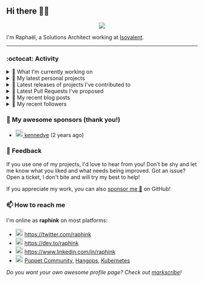 ## Hi there 👋🏼


<p align="center">
  <a href="https://github.com/ryo-ma/github-profile-trophy"><img src="https://github-profile-trophy.vercel.app/?username=raphink&theme=darkhub&margin-w=15&margin-h=15&no-frame=true&column=5"/></a>
</p>


I'm Raphaël, a Solutions Architect working at [Isovalent](https://github.com/isovalent).

<hr />


### :octocat: Activity

<details>
<summary>👷 What I'm currently working on</summary>

- [raphink/dotfiles](https://github.com/raphink/dotfiles) -  (2 days ago)
- [isovalent/grafana-dashboards](https://github.com/isovalent/grafana-dashboards) - Grafana dashboards for Cilium (3 days ago)
- [cilium/cilium-cli](https://github.com/cilium/cilium-cli) - CLI to install, manage &amp; troubleshoot Kubernetes clusters running Cilium (4 days ago)
- [cilium/cilium](https://github.com/cilium/cilium) - eBPF-based Networking, Security, and Observability (1 week ago)
- [raphink/book-template](https://github.com/raphink/book-template) - book-template (3 weeks ago)
</details>

<details>
<summary>🌱 My latest personal projects</summary>

- [raphink/book-template](https://github.com/raphink/book-template) - book-template
- [raphink/rebel-base](https://github.com/raphink/rebel-base) - rebel-base
- [raphink/localhost-run-proxy](https://github.com/raphink/localhost-run-proxy) - 
- [raphink/dotfiles](https://github.com/raphink/dotfiles) - 
- [raphink/applicationsets-demo](https://github.com/raphink/applicationsets-demo) - 
</details>

<details>
<summary>🔭 Latest releases of projects I've contributed to</summary>

- [cilium/hubble](https://github.com/cilium/hubble) ([v0.11.0](https://github.com/cilium/hubble/releases/tag/v0.11.0), 5 days ago) - Hubble - Network, Service &amp; Security Observability for Kubernetes using eBPF
- [cilium/cilium-cli](https://github.com/cilium/cilium-cli) ([v0.12.12](https://github.com/cilium/cilium-cli/releases/tag/v0.12.12), 5 days ago) - CLI to install, manage &amp; troubleshoot Kubernetes clusters running Cilium
- [camptocamp/devops-stack-module-kube-prometheus-stack](https://github.com/camptocamp/devops-stack-module-kube-prometheus-stack) ([v1.0.0-alpha.3](https://github.com/camptocamp/devops-stack-module-kube-prometheus-stack/releases/tag/v1.0.0-alpha.3), 2 weeks ago) - A DevOps Stack module to deploy and configure the kube-prometheus-stack
- [cilium/cilium](https://github.com/cilium/cilium) ([v1.13.0-rc4](https://github.com/cilium/cilium/releases/tag/v1.13.0-rc4), 3 weeks ago) - eBPF-based Networking, Security, and Observability
- [camptocamp/devops-stack-module-argocd](https://github.com/camptocamp/devops-stack-module-argocd) ([v1.0.0-alpha.4](https://github.com/camptocamp/devops-stack-module-argocd/releases/tag/v1.0.0-alpha.4), 3 weeks ago) - A DevOps Stack module to finalize Argo CD
</details>

<details>
<summary>🔨 Latest Pull Requests I've proposed</summary>

- [Use `app|workload-name|pod` instead of `pod-short`](https://github.com/isovalent/grafana-dashboards/pull/2) on [isovalent/grafana-dashboards](https://github.com/isovalent/grafana-dashboards) (today)
- [Add policy verdicts dashboard](https://github.com/isovalent/grafana-dashboards/pull/1) on [isovalent/grafana-dashboards](https://github.com/isovalent/grafana-dashboards) (3 days ago)
- [Add Cilium Policy Verdicts Grafana dashboard](https://github.com/cilium/cilium/pull/23078) on [cilium/cilium](https://github.com/cilium/cilium) (4 days ago)
- [Update cilium vendoring](https://github.com/cilium/cilium-cli/pull/1334) on [cilium/cilium-cli](https://github.com/cilium/cilium-cli) (4 days ago)
</details>

<details>
<summary>📜 My recent blog posts</summary>

- [Towards a Modular DevOps Stack](https://dev.to/camptocamp-ops/towards-a-modular-devops-stack-257c) (10 months ago)
- [A 15-year Puppet Journey](https://dev.to/raphink/a-15-year-puppet-journey-4o39) (11 months ago)
- [How to allow dynamic Terraform Provider Configuration](https://dev.to/camptocamp-ops/how-to-allow-dynamic-terraform-provider-configuration-20ik) (2 years ago)
- [March Cloud Native Romandie Meetup](https://dev.to/camptocamp-ops/march-cloud-native-romandie-meetup-o2f) (2 years ago)
- [Immutability &amp; loose coupling: a match made in heaven](https://dev.to/camptocamp-ops/immutability-loose-coupling-a-match-made-in-heaven-37kl) (2 years ago)
</details>

<details>
<summary>👥 My recent followers</summary>

- [<img src="https://avatars.githubusercontent.com/u/46394426?u=df373aacf2f76afc776f474b4c9ce6aef1a13078&amp;v=4" height="20"/> wangxiang4](https://github.com/wangxiang4)
- [<img src="https://avatars.githubusercontent.com/u/84658436?u=98396a061ffd27b3a0fc0885f4e4e9dca9487585&amp;v=4" height="20"/> ethanflower1903](https://github.com/ethanflower1903)
- [<img src="https://avatars.githubusercontent.com/u/108342453?u=a402cbe672a9c600ffb8e044327e69e3ab4151ba&amp;v=4" height="20"/> catalyst002](https://github.com/catalyst002)
- [<img src="https://avatars.githubusercontent.com/u/4243431?u=f527ec7f9dcd7e1bf20f2adaa667d43e8074c1d8&amp;v=4" height="20"/> Jyny](https://github.com/Jyny)
- [<img src="https://avatars.githubusercontent.com/u/86061594?u=ff14619adc96eab3766c93d3c81687cc9fa86112&amp;v=4" height="20"/> obaranov1](https://github.com/obaranov1)
</details>


### 💚 My awesome sponsors (thank you!)

- [<img src="https://avatars.githubusercontent.com/u/1110127?v=4" height="20"/> kennedye](https://github.com/kennedye) (2 years ago)


### 💬 Feedback

If you use one of my projects, I'd love to hear from you!
Don't be shy and let me know what you liked and what needs being improved.
Got an issue? Open a ticket, I don't bite and will try my best to help!

If you appreciate my work, you can also [sponsor me 💚](https://github.com/sponsors/raphink) on GitHub!


### 📫 How to reach me

I'm online as **raphink** on most platforms:

- <img src="https://raw.githubusercontent.com/FortAwesome/Font-Awesome/master/svgs/brands/twitter.svg" width="20" alt="Twitter" /> https://twitter.com/raphink
- <img src="https://raw.githubusercontent.com/FortAwesome/Font-Awesome/master/svgs/brands/dev.svg" width="20" alt="Blog" /> https://dev.to/raphink
- <img src="https://raw.githubusercontent.com/FortAwesome/Font-Awesome/master/svgs/brands/linkedin.svg" width="20" alt="LinkedIn" /> https://www.linkedin.com/in/raphink
- <img src="https://raw.githubusercontent.com/FortAwesome/Font-Awesome/master/svgs/brands/slack.svg" width="20" alt="Slack" /> [Puppet Community](https://slack.puppet.com/), [Hangops](https://signup.hangops.com/), [Kubernetes](https://slack.k8s.io/)

*Do you want your own awesome profile page? Check out [markscribe](https://github.com/muesli/markscribe)!*

